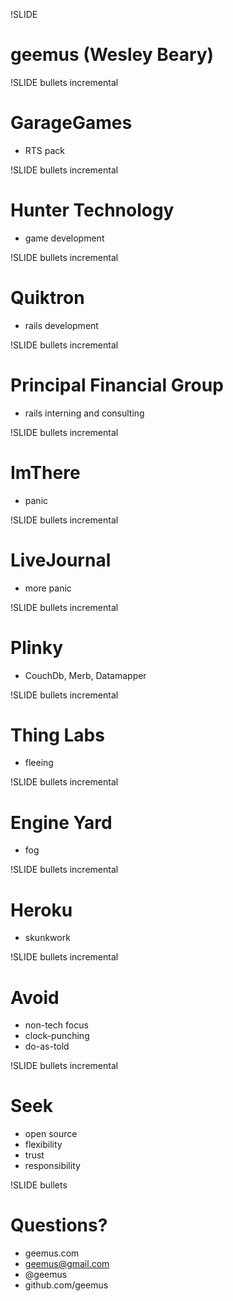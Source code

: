 !SLIDE
# geemus (Wesley Beary) #

!SLIDE bullets incremental
# GarageGames #
* RTS pack

!SLIDE bullets incremental
# Hunter Technology #
* game development

!SLIDE bullets incremental
# Quiktron #
* rails development

!SLIDE bullets incremental
# Principal Financial Group #
* rails interning and consulting

!SLIDE bullets incremental
# ImThere #
* panic

!SLIDE bullets incremental
# LiveJournal #
* more panic

!SLIDE bullets incremental
# Plinky #
* CouchDb, Merb, Datamapper

!SLIDE bullets incremental
# Thing Labs #
* fleeing

!SLIDE bullets incremental
# Engine Yard #
* fog

!SLIDE bullets incremental
# Heroku #
* skunkwork

!SLIDE bullets incremental
# Avoid #
* non-tech focus
* clock-punching
* do-as-told

!SLIDE bullets incremental
# Seek #
* open source
* flexibility
* trust
* responsibility

!SLIDE bullets
# Questions? #
* geemus.com
* geemus@gmail.com
* @geemus
* github.com/geemus
